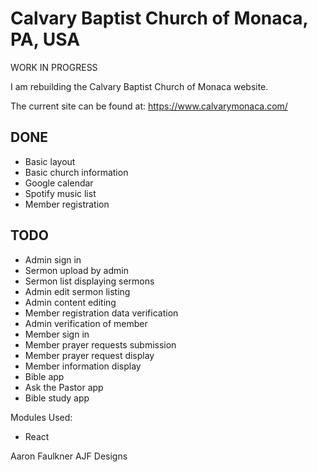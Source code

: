 # Calvary Baptist Church of Monaca, PA, USA

WORK IN PROGRESS

I am rebuilding the Calvary Baptist Church of Monaca website.

The current site can be found at: https://www.calvarymonaca.com/

## DONE
- Basic layout
- Basic church information
- Google calendar
- Spotify music list
- Member registration

## TODO
- Admin sign in
- Sermon upload by admin
- Sermon list displaying sermons
- Admin edit sermon listing
- Admin content editing
- Member registration data verification
- Admin verification of member
- Member sign in
- Member prayer requests submission
- Member prayer request display
- Member information display
- Bible app
- Ask the Pastor app
- Bible study app

Modules Used:
- React

Aaron Faulkner
AJF Designs